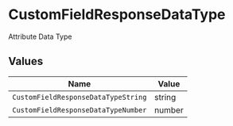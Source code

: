 # CustomFieldResponseDataType

Attribute Data Type


## Values

| Name                                | Value                               |
| ----------------------------------- | ----------------------------------- |
| `CustomFieldResponseDataTypeString` | string                              |
| `CustomFieldResponseDataTypeNumber` | number                              |